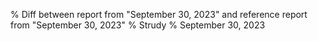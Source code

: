 % Diff between report from "September 30, 2023" and reference report from "September 30, 2023"
% Strudy
% September 30, 2023


